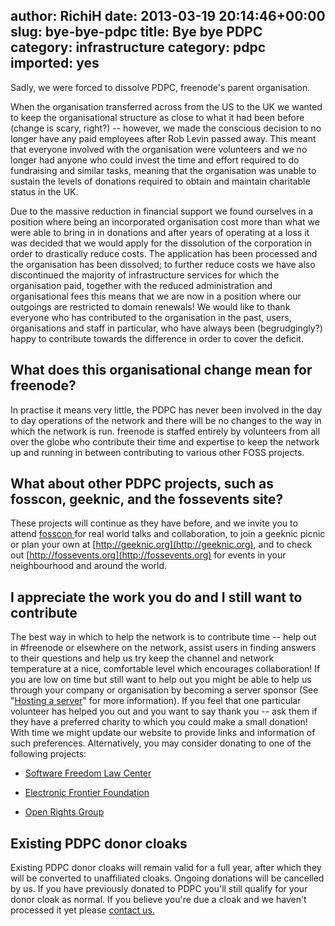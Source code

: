 author: RichiH
date: 2013-03-19 20:14:46+00:00
slug: bye-bye-pdpc
title: Bye bye PDPC
category: infrastructure
category: pdpc
imported: yes
---
Sadly, we were forced to dissolve PDPC, freenode's parent organisation.

When the organisation transferred across from the US to the UK we wanted to keep the organisational structure as close to what it had been before (change is scary, right?) -- however, we made the conscious decision to no longer have any paid employees after Rob Levin passed away. This meant that everyone involved with the organisation were volunteers and we no longer had anyone who could invest the time and effort required to do fundraising and similar tasks, meaning that the organisation was unable to sustain the levels of donations required to obtain and maintain charitable status in the UK.

Due to the massive reduction in financial support we found ourselves in a position where being an incorporated organisation cost more than what we were able to bring in in donations and after years of operating at a loss it was decided that we would apply for the dissolution of the corporation in order to drastically reduce costs. The application has been processed and the organisation has been dissolved; to further reduce costs we have also discontinued the majority of infrastructure services for which the organisation paid, together with the reduced administration and organisational fees this means that we are now in a position where our outgoings are restricted to domain renewals! We would like to thank everyone who has contributed to the organisation in the past, users, organisations and staff in particular, who have always been (begrudgingly?) happy to contribute towards the difference in order to cover the deficit.



## What does this organisational change mean for freenode?



In practise it means very little, the PDPC has never been involved in the day to day operations of the network and there will be no changes to the way in which the network is run. freenode is staffed entirely by volunteers from all over the globe who contribute their time and expertise to keep the network up and running in between contributing to various other FOSS projects.



## What about other PDPC projects, such as fosscon, geeknic, and the fossevents site?



These projects will continue as they have before, and we invite you to attend [fosscon ](http://fosscon.org)for real world talks and collaboration, to join a geeknic picnic or plan your own at [http://geeknic.org](http://geeknic.org), and to check out [http://fossevents.org](http://fossevents.org) for events in your neighbourhood and around the world.



## I appreciate the work you do and I still want to contribute



The best way in which to help the network is to contribute time -- help out in #freenode or elsewhere on the network, assist users in finding answers to their questions and help us try keep the channel and network temperature at a nice, comfortable level which encourages collaboration!
If you are low on time but still want to help out you might be able to help us through your company or organisation by becoming a server sponsor (See "[Hosting a server](http://freenode.net/hosting_ircd.shtml)" for more information).
If you feel that one particular volunteer has helped you out and you want to say thank you -- ask them if they have a preferred charity to which you could make a small donation! With time we might update our website to provide links and information of such preferences.
Alternatively, you may consider donating to one of the following projects:




  * [Software Freedom Law Center](https://www.softwarefreedom.org/donate/)


  * [Electronic Frontier Foundation](https://supporters.eff.org/donate)


  * [Open Rights Group](http://www.openrightsgroup.org/donate/)





## Existing PDPC donor cloaks



Existing PDPC donor cloaks will remain valid for a full year, after which they will be converted to unaffiliated cloaks. Ongoing donations will be cancelled by us. If you have previously donated to PDPC you'll still qualify for your donor cloak as normal. If you believe you're due a cloak and we haven't processed it yet please [contact us.](http://freenode.net/faq.shtml#contents-gettinghelp)
